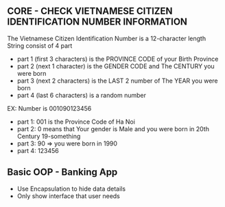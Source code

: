 ## CORE - CHECK VIETNAMESE CITIZEN IDENTIFICATION NUMBER INFORMATION

The Vietnamese Citizen Identification Number is a 12-character length String consist of 4 part
 - part 1 (first 3 characters) is the PROVINCE CODE of your Birth Province
 - part 2 (next 1 character) is the GENDER CODE and The CENTURY you were born
 - part 3 (next 2 characters) is the LAST 2 number of The YEAR you were born
 - part 4 (last 6 characters) is a random number

EX: Number is 001090123456
- part 1: 001 is the Province Code of Ha Noi
- part 2: 0 means that Your gender is Male and you were born in 20th Century 19-something
- part 3: 90 => you were born in 1990
- part 4: 123456

## Basic OOP - Banking App
- Use Encapsulation to hide data details
- Only show interface that user needs
